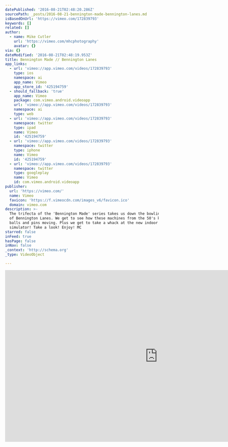 ```yaml
---
datePublished: '2016-08-21T02:48:20.286Z'
sourcePath: _posts/2016-08-21-bennington-made-bennington-lanes.md
isBasedOnUrl: 'https://vimeo.com/172839793'
keywords: []
related: []
author:
  - name: Mike Cutler
    url: 'https://vimeo.com/mhcphotography'
    avatar: {}
via: {}
dateModified: '2016-08-21T02:48:19.953Z'
title: Bennington Made // Bennington Lanes
app_links:
  - url: 'vimeo://app.vimeo.com/videos/172839793'
    type: ios
    namespace: ai
    app_name: Vimeo
    app_store_id: '425194759'
  - should_fallback: 'true'
    app_name: Vimeo
    package: com.vimeo.android.videoapp
    url: 'vimeo://app.vimeo.com/videos/172839793'
    namespace: ai
    type: web
  - url: 'vimeo://app.vimeo.com/videos/172839793'
    namespace: twitter
    type: ipad
    name: Vimeo
    id: '425194759'
  - url: 'vimeo://app.vimeo.com/videos/172839793'
    namespace: twitter
    type: iphone
    name: Vimeo
    id: '425194759'
  - url: 'vimeo://app.vimeo.com/videos/172839793'
    namespace: twitter
    type: googleplay
    name: Vimeo
    id: com.vimeo.android.videoapp
publisher:
  url: 'https://vimeo.com/'
  name: Vimeo
  favicon: 'https://f.vimeocdn.com/images_v6/favicon.ico'
  domain: vimeo.com
description: >-
  The trifecta of the 'Bennington Made' series takes us down the bowling lanes
  of Bennington Lanes. We get to see how these machines from the 50's keep the
  balls and pins moving. Plus we get to take a whack at the new indoor golf
  simulator! Take a look! Enjoy! MC
starred: false
inFeed: true
hasPage: false
inNav: false
_context: 'http://schema.org'
_type: VideoObject

---
```

<iframe src="https://cdn.embedly.com/widgets/media.html?src=https%3A%2F%2Fplayer.vimeo.com%2Fvideo%2F172839793&amp;url=https%3A%2F%2Fvimeo.com%2F172839793&amp;image=https%3A%2F%2Fi.vimeocdn.com%2Fvideo%2F578884523_1280.jpg&amp;key=b7d04c9b404c499eba89ee7072e1c4f7&amp;type=text%2Fhtml&amp;schema=vimeo" width="1000" height="563" scrolling="no" frameborder="0" allowfullscreen="" style=""></iframe>